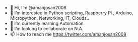 - 👋 Hi, I’m @amanjosan2008
- 👀 I’m interested in Python scripting, Raspberry Pi , Arduino, Micropython, Networking, IT, Clouds..
- 🌱 I’m currently learning Automation
- 💞️ I’m looking to collaborate on N.A.
- 📫 How to reach me https://twitter.com/amanjosan2008

<!---
amanjosan2008/amanjosan2008 is a ✨ special ✨ repository because its `README.md` (this file) appears on your GitHub profile.
You can click the Preview link to take a look at your changes.
--->
